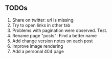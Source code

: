 ## TODOs
1. Share on twitter: url is missing
1. Try to open links in other tab
1. Problems with pagination were observed. Test.
1. Rename page "posts": Find a better name
1. Add change version notes on each post
1. Improve image rendering
1. Add a personal 404 page
